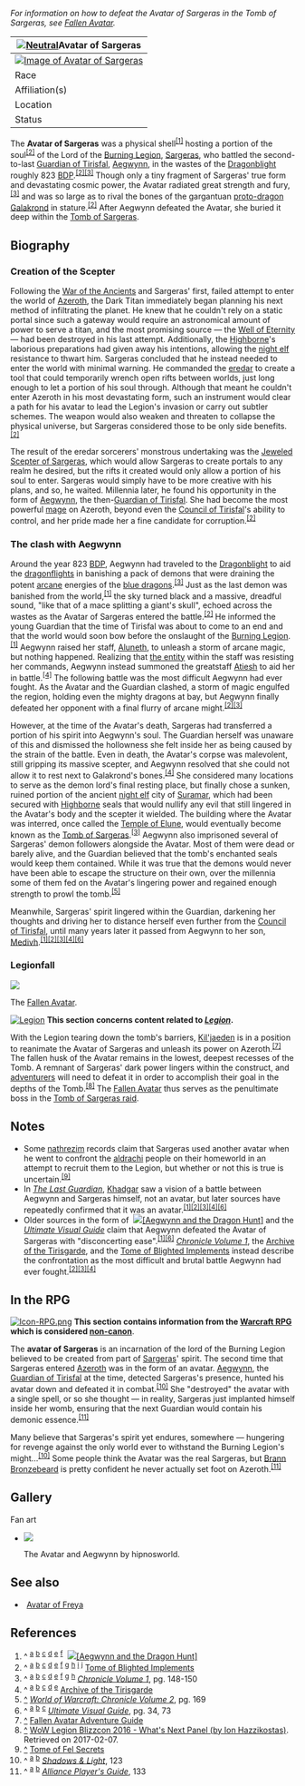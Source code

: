 _For information on how to defeat the Avatar of Sargeras in the Tomb of Sargeras, see [Fallen Avatar](https://wowpedia.fandom.com/wiki/Fallen_Avatar "Fallen Avatar")._

| [![Neutral](https://static.wikia.nocookie.net/wowpedia/images/1/19/Neutral_32.png/revision/latest?cb=20110620212507)](https://wowpedia.fandom.com/wiki/Faction "Neutral")Avatar of Sargeras |
| --- |
| [![Image of Avatar of Sargeras](https://static.wikia.nocookie.net/wowpedia/images/a/a3/Aegwynn_vs_Avatar.jpg/revision/latest/scale-to-width-down/200?cb=20160317181352)](https://static.wikia.nocookie.net/wowpedia/images/a/a3/Aegwynn_vs_Avatar.jpg/revision/latest?cb=20160317181352 "Image of Avatar of Sargeras") |
| Race | [Titan](https://wowpedia.fandom.com/wiki/Titan "Titan") |
| Affiliation(s) | [Burning Legion](https://wowpedia.fandom.com/wiki/Burning_Legion "Burning Legion") |
| Location | Buried in the [Tomb of Sargeras](https://wowpedia.fandom.com/wiki/Tomb_of_Sargeras "Tomb of Sargeras"), [Broken Shore](https://wowpedia.fandom.com/wiki/Broken_Shore "Broken Shore") |
| Status | Deceased |

The **Avatar of Sargeras** was a physical shell<sup id="cite_ref-Aegwynn_1-0"><a href="https://wowpedia.fandom.com/wiki/Avatar_of_Sargeras#cite_note-Aegwynn-1">[1]</a></sup> hosting a portion of the soul<sup id="cite_ref-Warlock_2-0"><a href="https://wowpedia.fandom.com/wiki/Avatar_of_Sargeras#cite_note-Warlock-2">[2]</a></sup> of the Lord of the [Burning Legion](https://wowpedia.fandom.com/wiki/Burning_Legion "Burning Legion"), [Sargeras](https://wowpedia.fandom.com/wiki/Sargeras "Sargeras"), who battled the second-to-last [Guardian of Tirisfal](https://wowpedia.fandom.com/wiki/Guardian_of_Tirisfal "Guardian of Tirisfal"), [Aegwynn](https://wowpedia.fandom.com/wiki/Aegwynn "Aegwynn"), in the wastes of the [Dragonblight](https://wowpedia.fandom.com/wiki/Dragonblight "Dragonblight") roughly 823 [BDP](https://wowpedia.fandom.com/wiki/BDP "BDP").<sup id="cite_ref-Warlock_2-1"><a href="https://wowpedia.fandom.com/wiki/Avatar_of_Sargeras#cite_note-Warlock-2">[2]</a></sup><sup id="cite_ref-Chronicle_3-0"><a href="https://wowpedia.fandom.com/wiki/Avatar_of_Sargeras#cite_note-Chronicle-3">[3]</a></sup> Though only a tiny fragment of Sargeras' true form and devastating cosmic power, the Avatar radiated great strength and fury,<sup id="cite_ref-Chronicle_3-1"><a href="https://wowpedia.fandom.com/wiki/Avatar_of_Sargeras#cite_note-Chronicle-3">[3]</a></sup> and was so large as to rival the bones of the gargantuan [proto-dragon](https://wowpedia.fandom.com/wiki/Proto-dragon "Proto-dragon") [Galakrond](https://wowpedia.fandom.com/wiki/Galakrond "Galakrond") in stature.<sup id="cite_ref-Warlock_2-2"><a href="https://wowpedia.fandom.com/wiki/Avatar_of_Sargeras#cite_note-Warlock-2">[2]</a></sup> After Aegwynn defeated the Avatar, she buried it deep within the [Tomb of Sargeras](https://wowpedia.fandom.com/wiki/Tomb_of_Sargeras "Tomb of Sargeras").

## Biography

### Creation of the Scepter

Following the [War of the Ancients](https://wowpedia.fandom.com/wiki/War_of_the_Ancients "War of the Ancients") and Sargeras' first, failed attempt to enter the world of [Azeroth](https://wowpedia.fandom.com/wiki/Azeroth "Azeroth"), the Dark Titan immediately began planning his next method of infiltrating the planet. He knew that he couldn't rely on a static portal since such a gateway would require an astronomical amount of power to serve a titan, and the most promising source — the [Well of Eternity](https://wowpedia.fandom.com/wiki/Well_of_Eternity "Well of Eternity") — had been destroyed in his last attempt. Additionally, the [Highborne](https://wowpedia.fandom.com/wiki/Highborne "Highborne")'s laborious preparations had given away his intentions, allowing the [night elf](https://wowpedia.fandom.com/wiki/Night_elf "Night elf") resistance to thwart him. Sargeras concluded that he instead needed to enter the world with minimal warning. He commanded the [eredar](https://wowpedia.fandom.com/wiki/Eredar "Eredar") to create a tool that could temporarily wrench open rifts between worlds, just long enough to let a portion of his soul through. Although that meant he couldn't enter Azeroth in his most devastating form, such an instrument would clear a path for his avatar to lead the Legion's invasion or carry out subtler schemes. The weapon would also weaken and threaten to collapse the physical universe, but Sargeras considered those to be only side benefits.<sup id="cite_ref-Warlock_2-3"><a href="https://wowpedia.fandom.com/wiki/Avatar_of_Sargeras#cite_note-Warlock-2">[2]</a></sup>

The result of the eredar sorcerers' monstrous undertaking was the [Jeweled Scepter of Sargeras](https://wowpedia.fandom.com/wiki/Jeweled_Scepter_of_Sargeras "Jeweled Scepter of Sargeras"), which would allow Sargeras to create portals to any realm he desired, but the rifts it created would only allow a portion of his soul to enter. Sargeras would simply have to be more creative with his plans, and so, he waited. Millennia later, he found his opportunity in the form of [Aegwynn](https://wowpedia.fandom.com/wiki/Aegwynn "Aegwynn"), the then-[Guardian of Tirisfal](https://wowpedia.fandom.com/wiki/Guardian_of_Tirisfal "Guardian of Tirisfal"). She had become the most powerful [mage](https://wowpedia.fandom.com/wiki/Mage "Mage") on Azeroth, beyond even the [Council of Tirisfal](https://wowpedia.fandom.com/wiki/Council_of_Tirisfal "Council of Tirisfal")'s ability to control, and her pride made her a fine candidate for corruption.<sup id="cite_ref-Warlock_2-4"><a href="https://wowpedia.fandom.com/wiki/Avatar_of_Sargeras#cite_note-Warlock-2">[2]</a></sup>

### The clash with Aegwynn

Around the year 823 [BDP](https://wowpedia.fandom.com/wiki/BDP "BDP"), Aegwynn had traveled to the [Dragonblight](https://wowpedia.fandom.com/wiki/Dragonblight "Dragonblight") to aid the [dragonflights](https://wowpedia.fandom.com/wiki/Dragonflight "Dragonflight") in banishing a pack of demons that were draining the potent [arcane](https://wowpedia.fandom.com/wiki/Arcane "Arcane") energies of the [blue dragons](https://wowpedia.fandom.com/wiki/Blue_dragonflight "Blue dragonflight").<sup id="cite_ref-Chronicle_3-2"><a href="https://wowpedia.fandom.com/wiki/Avatar_of_Sargeras#cite_note-Chronicle-3">[3]</a></sup> Just as the last demon was banished from the world,<sup id="cite_ref-Aegwynn_1-1"><a href="https://wowpedia.fandom.com/wiki/Avatar_of_Sargeras#cite_note-Aegwynn-1">[1]</a></sup> the sky turned black and a massive, dreadful sound, "like that of a mace splitting a giant's skull", echoed across the wastes as the Avatar of Sargeras entered the battle.<sup id="cite_ref-Warlock_2-5"><a href="https://wowpedia.fandom.com/wiki/Avatar_of_Sargeras#cite_note-Warlock-2">[2]</a></sup> He informed the young Guardian that the time of Tirisfal was about to come to an end and that the world would soon bow before the onslaught of the [Burning Legion](https://wowpedia.fandom.com/wiki/Burning_Legion "Burning Legion").<sup id="cite_ref-Aegwynn_1-2"><a href="https://wowpedia.fandom.com/wiki/Avatar_of_Sargeras#cite_note-Aegwynn-1">[1]</a></sup> Aegwynn raised her staff, [Aluneth](https://wowpedia.fandom.com/wiki/Aluneth "Aluneth"), to unleash a storm of arcane magic, but nothing happened. Realizing that [the entity](https://wowpedia.fandom.com/wiki/Aluneth_(entity) "Aluneth (entity)") within the staff was resisting her commands, Aegwynn instead summoned the greatstaff [Atiesh](https://wowpedia.fandom.com/wiki/Atiesh,_Greatstaff_of_the_Guardian "Atiesh, Greatstaff of the Guardian") to aid her in battle.<sup id="cite_ref-Mage_4-0"><a href="https://wowpedia.fandom.com/wiki/Avatar_of_Sargeras#cite_note-Mage-4">[4]</a></sup> The following battle was the most difficult Aegwynn had ever fought. As the Avatar and the Guardian clashed, a storm of magic engulfed the region, holding even the mighty dragons at bay, but Aegwynn finally defeated her opponent with a final flurry of arcane might.<sup id="cite_ref-Warlock_2-6"><a href="https://wowpedia.fandom.com/wiki/Avatar_of_Sargeras#cite_note-Warlock-2">[2]</a></sup><sup id="cite_ref-Chronicle_3-3"><a href="https://wowpedia.fandom.com/wiki/Avatar_of_Sargeras#cite_note-Chronicle-3">[3]</a></sup>

However, at the time of the Avatar's death, Sargeras had transferred a portion of his spirit into Aegwynn's soul. The Guardian herself was unaware of this and dismissed the hollowness she felt inside her as being caused by the strain of the battle. Even in death, the Avatar's corpse was malevolent, still gripping its massive scepter, and Aegwynn resolved that she could not allow it to rest next to Galakrond's bones.<sup id="cite_ref-Mage_4-1"><a href="https://wowpedia.fandom.com/wiki/Avatar_of_Sargeras#cite_note-Mage-4">[4]</a></sup> She considered many locations to serve as the demon lord's final resting place, but finally chose a sunken, ruined portion of the ancient [night elf](https://wowpedia.fandom.com/wiki/Night_elf "Night elf") city of [Suramar](https://wowpedia.fandom.com/wiki/Suramar "Suramar"), which had been secured with [Highborne](https://wowpedia.fandom.com/wiki/Highborne "Highborne") seals that would nullify any evil that still lingered in the Avatar's body and the scepter it wielded. The building where the Avatar was interred, once called the [Temple of Elune](https://wowpedia.fandom.com/wiki/Temple_of_Elune "Temple of Elune"), would eventually become known as the [Tomb of Sargeras](https://wowpedia.fandom.com/wiki/Tomb_of_Sargeras "Tomb of Sargeras").<sup id="cite_ref-Chronicle_3-4"><a href="https://wowpedia.fandom.com/wiki/Avatar_of_Sargeras#cite_note-Chronicle-3">[3]</a></sup> Aegwynn also imprisoned several of Sargeras' demon followers alongside the Avatar. Most of them were dead or barely alive, and the Guardian believed that the tomb's enchanted seals would keep them contained. While it was true that the demons would never have been able to escape the structure on their own, over the millennia some of them fed on the Avatar's lingering power and regained enough strength to prowl the tomb.<sup id="cite_ref-5"><a href="https://wowpedia.fandom.com/wiki/Avatar_of_Sargeras#cite_note-5">[5]</a></sup>

Meanwhile, Sargeras' spirit lingered within the Guardian, darkening her thoughts and driving her to distance herself even further from the [Council of Tirisfal](https://wowpedia.fandom.com/wiki/Council_of_Tirisfal "Council of Tirisfal"), until many years later it passed from Aegwynn to her son, [Medivh](https://wowpedia.fandom.com/wiki/Medivh "Medivh").<sup id="cite_ref-Aegwynn_1-3"><a href="https://wowpedia.fandom.com/wiki/Avatar_of_Sargeras#cite_note-Aegwynn-1">[1]</a></sup><sup id="cite_ref-Warlock_2-7"><a href="https://wowpedia.fandom.com/wiki/Avatar_of_Sargeras#cite_note-Warlock-2">[2]</a></sup><sup id="cite_ref-Chronicle_3-5"><a href="https://wowpedia.fandom.com/wiki/Avatar_of_Sargeras#cite_note-Chronicle-3">[3]</a></sup><sup id="cite_ref-Mage_4-2"><a href="https://wowpedia.fandom.com/wiki/Avatar_of_Sargeras#cite_note-Mage-4">[4]</a></sup><sup id="cite_ref-UVG_6-0"><a href="https://wowpedia.fandom.com/wiki/Avatar_of_Sargeras#cite_note-UVG-6">[6]</a></sup>

### Legionfall

[![](https://static.wikia.nocookie.net/wowpedia/images/9/97/Fallen_Avatar.jpg/revision/latest/scale-to-width-down/180?cb=20200917105757)](https://static.wikia.nocookie.net/wowpedia/images/9/97/Fallen_Avatar.jpg/revision/latest?cb=20200917105757)

The [Fallen Avatar](https://wowpedia.fandom.com/wiki/Fallen_Avatar "Fallen Avatar").

[![Legion](https://static.wikia.nocookie.net/wowpedia/images/f/fd/Legion-Logo-Small.png/revision/latest?cb=20150808040028)](https://wowpedia.fandom.com/wiki/World_of_Warcraft:_Legion "Legion") **This section concerns content related to _[Legion](https://wowpedia.fandom.com/wiki/World_of_Warcraft:_Legion "World of Warcraft: Legion")_.**

With the Legion tearing down the tomb's barriers, [Kil'jaeden](https://wowpedia.fandom.com/wiki/Kil%27jaeden "Kil'jaeden") is in a position to reanimate the Avatar of Sargeras and unleash its power on Azeroth.<sup id="cite_ref-7"><a href="https://wowpedia.fandom.com/wiki/Avatar_of_Sargeras#cite_note-7">[7]</a></sup> The fallen husk of the Avatar remains in the lowest, deepest recesses of the Tomb. A remnant of Sargeras' dark power lingers within the construct, and [adventurers](https://wowpedia.fandom.com/wiki/Adventurer "Adventurer") will need to defeat it in order to accomplish their goal in the depths of the Tomb.<sup id="cite_ref-8"><a href="https://wowpedia.fandom.com/wiki/Avatar_of_Sargeras#cite_note-8">[8]</a></sup> The [Fallen Avatar](https://wowpedia.fandom.com/wiki/Fallen_Avatar "Fallen Avatar") thus serves as the penultimate boss in the [Tomb of Sargeras raid](https://wowpedia.fandom.com/wiki/Tomb_of_Sargeras_(instance) "Tomb of Sargeras (instance)").

## Notes

-   Some [nathrezim](https://wowpedia.fandom.com/wiki/Nathrezim "Nathrezim") records claim that Sargeras used another avatar when he went to confront the [aldrachi](https://wowpedia.fandom.com/wiki/Aldrachi "Aldrachi") people on their homeworld in an attempt to recruit them to the Legion, but whether or not this is true is uncertain.<sup id="cite_ref-9"><a href="https://wowpedia.fandom.com/wiki/Avatar_of_Sargeras#cite_note-9">[9]</a></sup>
-   In _[The Last Guardian](https://wowpedia.fandom.com/wiki/The_Last_Guardian "The Last Guardian")_, [Khadgar](https://wowpedia.fandom.com/wiki/Khadgar "Khadgar") saw a vision of a battle between Aegwynn and Sargeras himself, not an avatar, but later sources have repeatedly confirmed that it was an avatar.<sup id="cite_ref-Aegwynn_1-4"><a href="https://wowpedia.fandom.com/wiki/Avatar_of_Sargeras#cite_note-Aegwynn-1">[1]</a></sup><sup id="cite_ref-Warlock_2-8"><a href="https://wowpedia.fandom.com/wiki/Avatar_of_Sargeras#cite_note-Warlock-2">[2]</a></sup><sup id="cite_ref-Chronicle_3-6"><a href="https://wowpedia.fandom.com/wiki/Avatar_of_Sargeras#cite_note-Chronicle-3">[3]</a></sup><sup id="cite_ref-Mage_4-3"><a href="https://wowpedia.fandom.com/wiki/Avatar_of_Sargeras#cite_note-Mage-4">[4]</a></sup><sup id="cite_ref-UVG_6-1"><a href="https://wowpedia.fandom.com/wiki/Avatar_of_Sargeras#cite_note-UVG-6">[6]</a></sup>
-   Older sources in the form of  ![](https://static.wikia.nocookie.net/wowpedia/images/a/a2/Spell_warrior_dragoncharge.png/revision/latest/scale-to-width-down/16?cb=20160612131026)[\[Aegwynn and the Dragon Hunt\]](https://wowpedia.fandom.com/wiki/Aegwynn_and_the_Dragon_Hunt) and the _[Ultimate Visual Guide](https://wowpedia.fandom.com/wiki/World_of_Warcraft:_Ultimate_Visual_Guide "World of Warcraft: Ultimate Visual Guide")_ claim that Aegwynn defeated the Avatar of Sargeras with "disconcerting ease".<sup id="cite_ref-Aegwynn_1-5"><a href="https://wowpedia.fandom.com/wiki/Avatar_of_Sargeras#cite_note-Aegwynn-1">[1]</a></sup><sup id="cite_ref-UVG_6-2"><a href="https://wowpedia.fandom.com/wiki/Avatar_of_Sargeras#cite_note-UVG-6">[6]</a></sup> _[Chronicle Volume 1](https://wowpedia.fandom.com/wiki/World_of_Warcraft:_Chronicle_Volume_1 "World of Warcraft: Chronicle Volume 1")_, the [Archive of the Tirisgarde](https://wowpedia.fandom.com/wiki/Archive_of_the_Tirisgarde "Archive of the Tirisgarde"), and the [Tome of Blighted Implements](https://wowpedia.fandom.com/wiki/Tome_of_Blighted_Implements "Tome of Blighted Implements") instead describe the confrontation as the most difficult and brutal battle Aegwynn had ever fought.<sup id="cite_ref-Warlock_2-9"><a href="https://wowpedia.fandom.com/wiki/Avatar_of_Sargeras#cite_note-Warlock-2">[2]</a></sup><sup id="cite_ref-Chronicle_3-7"><a href="https://wowpedia.fandom.com/wiki/Avatar_of_Sargeras#cite_note-Chronicle-3">[3]</a></sup><sup id="cite_ref-Mage_4-4"><a href="https://wowpedia.fandom.com/wiki/Avatar_of_Sargeras#cite_note-Mage-4">[4]</a></sup>

## In the RPG

[![Icon-RPG.png](https://static.wikia.nocookie.net/wowpedia/images/6/60/Icon-RPG.png/revision/latest?cb=20191213192632)](https://wowpedia.fandom.com/wiki/Warcraft_RPG "Warcraft RPG") **This section contains information from the [Warcraft RPG](https://wowpedia.fandom.com/wiki/Warcraft_RPG "Warcraft RPG") which is considered [non-canon](https://wowpedia.fandom.com/wiki/Non-canon "Non-canon")**.

The **avatar of Sargeras** is an incarnation of the lord of the Burning Legion believed to be created from part of [Sargeras](https://wowpedia.fandom.com/wiki/Sargeras "Sargeras")' spirit. The second time that Sargeras entered [Azeroth](https://wowpedia.fandom.com/wiki/Azeroth "Azeroth") was in the form of an avatar. [Aegwynn](https://wowpedia.fandom.com/wiki/Aegwynn "Aegwynn"), the [Guardian of Tirisfal](https://wowpedia.fandom.com/wiki/Guardian_of_Tirisfal "Guardian of Tirisfal") at the time, detected Sargeras's presence, hunted his avatar down and defeated it in combat.<sup id="cite_ref-S&amp;L123_10-0"><a href="https://wowpedia.fandom.com/wiki/Avatar_of_Sargeras#cite_note-S&amp;L123-10">[10]</a></sup> She "destroyed" the avatar with a single spell, or so she thought — in reality, Sargeras just implanted himself inside her womb, ensuring that the next Guardian would contain his demonic essence.<sup id="cite_ref-APG133_11-0"><a href="https://wowpedia.fandom.com/wiki/Avatar_of_Sargeras#cite_note-APG133-11">[11]</a></sup>

Many believe that Sargeras's spirit yet endures, somewhere — hungering for revenge against the only world ever to withstand the Burning Legion's might...<sup id="cite_ref-S&amp;L123_10-1"><a href="https://wowpedia.fandom.com/wiki/Avatar_of_Sargeras#cite_note-S&amp;L123-10">[10]</a></sup> Some people think the Avatar was the real Sargeras, but [Brann Bronzebeard](https://wowpedia.fandom.com/wiki/Brann_Bronzebeard "Brann Bronzebeard") is pretty confident he never actually set foot on Azeroth.<sup id="cite_ref-APG133_11-1"><a href="https://wowpedia.fandom.com/wiki/Avatar_of_Sargeras#cite_note-APG133-11">[11]</a></sup>

## Gallery

Fan art

-   [![](https://static.wikia.nocookie.net/wowpedia/images/f/f1/Northrend%27s_Fire_by_hipnosworld.jpg/revision/latest/scale-to-width-down/120?cb=20170716173920)](https://static.wikia.nocookie.net/wowpedia/images/f/f1/Northrend%27s_Fire_by_hipnosworld.jpg/revision/latest?cb=20170716173920)
    
    The Avatar and Aegwynn by hipnosworld.
    

## See also

-    ![](data:image/gif;base64,R0lGODlhAQABAIABAAAAAP///yH5BAEAAAEALAAAAAABAAEAQAICTAEAOw%3D%3D)[Avatar of Freya](https://wowpedia.fandom.com/wiki/Avatar_of_Freya "Avatar of Freya")

## References

1.  ^ <sup><a href="https://wowpedia.fandom.com/wiki/Avatar_of_Sargeras#cite_ref-Aegwynn_1-0">a</a></sup> <sup><a href="https://wowpedia.fandom.com/wiki/Avatar_of_Sargeras#cite_ref-Aegwynn_1-1">b</a></sup> <sup><a href="https://wowpedia.fandom.com/wiki/Avatar_of_Sargeras#cite_ref-Aegwynn_1-2">c</a></sup> <sup><a href="https://wowpedia.fandom.com/wiki/Avatar_of_Sargeras#cite_ref-Aegwynn_1-3">d</a></sup> <sup><a href="https://wowpedia.fandom.com/wiki/Avatar_of_Sargeras#cite_ref-Aegwynn_1-4">e</a></sup> <sup><a href="https://wowpedia.fandom.com/wiki/Avatar_of_Sargeras#cite_ref-Aegwynn_1-5">f</a></sup>  ![](https://static.wikia.nocookie.net/wowpedia/images/a/a2/Spell_warrior_dragoncharge.png/revision/latest/scale-to-width-down/16?cb=20160612131026)[\[Aegwynn and the Dragon Hunt\]](https://wowpedia.fandom.com/wiki/Aegwynn_and_the_Dragon_Hunt)
2.  ^ <sup><a href="https://wowpedia.fandom.com/wiki/Avatar_of_Sargeras#cite_ref-Warlock_2-0">a</a></sup> <sup><a href="https://wowpedia.fandom.com/wiki/Avatar_of_Sargeras#cite_ref-Warlock_2-1">b</a></sup> <sup><a href="https://wowpedia.fandom.com/wiki/Avatar_of_Sargeras#cite_ref-Warlock_2-2">c</a></sup> <sup><a href="https://wowpedia.fandom.com/wiki/Avatar_of_Sargeras#cite_ref-Warlock_2-3">d</a></sup> <sup><a href="https://wowpedia.fandom.com/wiki/Avatar_of_Sargeras#cite_ref-Warlock_2-4">e</a></sup> <sup><a href="https://wowpedia.fandom.com/wiki/Avatar_of_Sargeras#cite_ref-Warlock_2-5">f</a></sup> <sup><a href="https://wowpedia.fandom.com/wiki/Avatar_of_Sargeras#cite_ref-Warlock_2-6">g</a></sup> <sup><a href="https://wowpedia.fandom.com/wiki/Avatar_of_Sargeras#cite_ref-Warlock_2-7">h</a></sup> <sup><a href="https://wowpedia.fandom.com/wiki/Avatar_of_Sargeras#cite_ref-Warlock_2-8">i</a></sup> <sup><a href="https://wowpedia.fandom.com/wiki/Avatar_of_Sargeras#cite_ref-Warlock_2-9">j</a></sup> [Tome of Blighted Implements](https://wowpedia.fandom.com/wiki/Tome_of_Blighted_Implements#The_Scepter_of_Sargeras "Tome of Blighted Implements")
3.  ^ <sup><a href="https://wowpedia.fandom.com/wiki/Avatar_of_Sargeras#cite_ref-Chronicle_3-0">a</a></sup> <sup><a href="https://wowpedia.fandom.com/wiki/Avatar_of_Sargeras#cite_ref-Chronicle_3-1">b</a></sup> <sup><a href="https://wowpedia.fandom.com/wiki/Avatar_of_Sargeras#cite_ref-Chronicle_3-2">c</a></sup> <sup><a href="https://wowpedia.fandom.com/wiki/Avatar_of_Sargeras#cite_ref-Chronicle_3-3">d</a></sup> <sup><a href="https://wowpedia.fandom.com/wiki/Avatar_of_Sargeras#cite_ref-Chronicle_3-4">e</a></sup> <sup><a href="https://wowpedia.fandom.com/wiki/Avatar_of_Sargeras#cite_ref-Chronicle_3-5">f</a></sup> <sup><a href="https://wowpedia.fandom.com/wiki/Avatar_of_Sargeras#cite_ref-Chronicle_3-6">g</a></sup> <sup><a href="https://wowpedia.fandom.com/wiki/Avatar_of_Sargeras#cite_ref-Chronicle_3-7">h</a></sup> _[Chronicle Volume 1](https://wowpedia.fandom.com/wiki/World_of_Warcraft:_Chronicle_Volume_1 "World of Warcraft: Chronicle Volume 1")_, pg. 148-150
4.  ^ <sup><a href="https://wowpedia.fandom.com/wiki/Avatar_of_Sargeras#cite_ref-Mage_4-0">a</a></sup> <sup><a href="https://wowpedia.fandom.com/wiki/Avatar_of_Sargeras#cite_ref-Mage_4-1">b</a></sup> <sup><a href="https://wowpedia.fandom.com/wiki/Avatar_of_Sargeras#cite_ref-Mage_4-2">c</a></sup> <sup><a href="https://wowpedia.fandom.com/wiki/Avatar_of_Sargeras#cite_ref-Mage_4-3">d</a></sup> <sup><a href="https://wowpedia.fandom.com/wiki/Avatar_of_Sargeras#cite_ref-Mage_4-4">e</a></sup> [Archive of the Tirisgarde](https://wowpedia.fandom.com/wiki/Archive_of_the_Tirisgarde "Archive of the Tirisgarde")
5.  [^](https://wowpedia.fandom.com/wiki/Avatar_of_Sargeras#cite_ref-5) _[World of Warcraft: Chronicle Volume 2](https://wowpedia.fandom.com/wiki/World_of_Warcraft:_Chronicle_Volume_2 "World of Warcraft: Chronicle Volume 2")_, pg. 169
6.  ^ <sup><a href="https://wowpedia.fandom.com/wiki/Avatar_of_Sargeras#cite_ref-UVG_6-0">a</a></sup> <sup><a href="https://wowpedia.fandom.com/wiki/Avatar_of_Sargeras#cite_ref-UVG_6-1">b</a></sup> <sup><a href="https://wowpedia.fandom.com/wiki/Avatar_of_Sargeras#cite_ref-UVG_6-2">c</a></sup> _[Ultimate Visual Guide](https://wowpedia.fandom.com/wiki/World_of_Warcraft:_Ultimate_Visual_Guide "World of Warcraft: Ultimate Visual Guide")_, pg. 34, 73
7.  [^](https://wowpedia.fandom.com/wiki/Avatar_of_Sargeras#cite_ref-7) [Fallen Avatar Adventure Guide](https://wowpedia.fandom.com/wiki/Fallen_Avatar#Adventure_Guide "Fallen Avatar")
8.  [^](https://wowpedia.fandom.com/wiki/Avatar_of_Sargeras#cite_ref-8) [WoW Legion Blizzcon 2016 - What's Next Panel (by Ion Hazzikostas)](https://www.youtube.com/watch?v=WfD22COC6I4&t=39m18s). Retrieved on 2017-02-07.
9.  [^](https://wowpedia.fandom.com/wiki/Avatar_of_Sargeras#cite_ref-9) [Tome of Fel Secrets](https://wowpedia.fandom.com/wiki/Tome_of_Fel_Secrets#The_Aldrachi_Warblades "Tome of Fel Secrets")
10.  ^ <sup><a href="https://wowpedia.fandom.com/wiki/Avatar_of_Sargeras#cite_ref-S&amp;L123_10-0">a</a></sup> <sup><a href="https://wowpedia.fandom.com/wiki/Avatar_of_Sargeras#cite_ref-S&amp;L123_10-1">b</a></sup> _[Shadows & Light](https://wowpedia.fandom.com/wiki/Shadows_%26_Light "Shadows & Light")_, 123
11.  ^ <sup><a href="https://wowpedia.fandom.com/wiki/Avatar_of_Sargeras#cite_ref-APG133_11-0">a</a></sup> <sup><a href="https://wowpedia.fandom.com/wiki/Avatar_of_Sargeras#cite_ref-APG133_11-1">b</a></sup> _[Alliance Player's Guide](https://wowpedia.fandom.com/wiki/Alliance_Player%27s_Guide "Alliance Player's Guide")_, 133